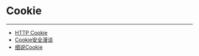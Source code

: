 
# Cookie

----

* [HTTP Cookie](http://en.wikipedia.org/wiki/HTTP_cookie)
* [Cookie安全漫谈](http://www.infoq.com/cn/articles/cookie-security)
* [细说Cookie](http://www.cnblogs.com/fish-li/archive/2011/07/03/2096903.html)
